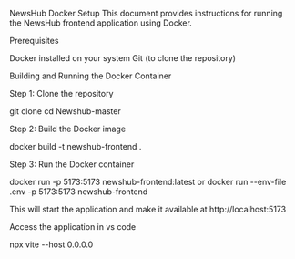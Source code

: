 NewsHub Docker Setup
This document provides instructions for running the NewsHub frontend application using Docker.

 Prerequisites
 
Docker installed on your system
Git (to clone the repository)

Building and Running the Docker Container

Step 1: Clone the repository 

git clone <repository-url>
cd Newshub-master

 Step 2: Build the Docker image 
 
docker build -t newshub-frontend .

Step 3: Run the Docker container

docker run -p 5173:5173 newshub-frontend:latest
or 
docker run --env-file .env -p 5173:5173 newshub-frontend 

This will start the application and make it available at http://localhost:5173

Access the application in vs code 

npx vite --host 0.0.0.0
